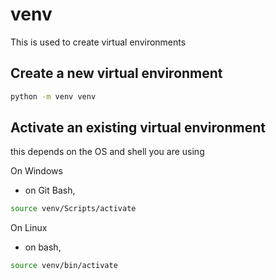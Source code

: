 # venv

This is used to create virtual environments

## Create a new virtual environment

```bash
python -m venv venv
```

## Activate an existing virtual environment

this depends on the OS and shell you are using

On Windows

- on Git Bash,

```bash
source venv/Scripts/activate
```

On Linux

- on bash,

```bash
source venv/bin/activate
```
